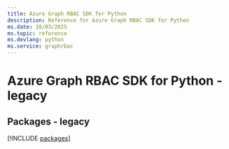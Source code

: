 ```yaml
---
title: Azure Graph RBAC SDK for Python
description: Reference for Azure Graph RBAC SDK for Python
ms.date: 10/03/2025
ms.topic: reference
ms.devlang: python
ms.service: graphrbac
---
```

# Azure Graph RBAC SDK for Python - legacy
## Packages - legacy
[!INCLUDE [packages](graph-rbac-index.md)]